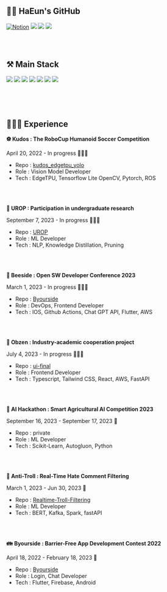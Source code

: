 <!-- <img align="right" src="https://github-readme-stats.vercel.app/api?username=YunHaaaa&theme=dracula&show_icons=true" />-->


## 👋🏻 HaEun's GitHub 
<a href="https://puddle-addition-e07.notion.site/HaEun-Yun-2b5fd9ed97a04165b28bbb056507b7e4"><img src="https://img.shields.io/badge/Notion-000000?style=flat-square&logo=Notion&logoColor=white" alt="Notion"></a>
<a href="https://velog.io/@yun_haaaa"><img src="https://img.shields.io/badge/Velog-20c997?style=flat-square&logo=velog&logoColor=white&style=margin-right: 100px"></a>
<a href="https://huggingface.co/Haaaaeun"><img src="https://img.shields.io/badge/Hugging%20Face-Haaaaeun-FF9F00?style=flat-square&logo=hugging%20face&logoColor=white"></a>
<a href="mailto:qlxqlrt2012@gmail.com"><img src="https://img.shields.io/badge/Gmail-EA4335?style=flat-square&logo=Gmail&logoColor=white&style=margin-right: 100px"></a>


  
</div><br><br>

## ⚒️ Main Stack 
<div style="text-align: left;">
    <img src="https://img.shields.io/badge/Python-3776AB?style=flat-square&logo=python&logoColor=white&style=margin-right: 100px">
    <img src="https://img.shields.io/badge/TypeScript-3178C6?style=flat-square&logo=typescript&logoColor=white&style=margin-right: 100px">
    <img src="https://img.shields.io/badge/Dart-0175C2?style=flat-square&logo=dart&logoColor=white&style=margin-right: 100px">
    <img src="https://img.shields.io/badge/React-61DAFB?style=flat-square&logo=react&logoColor=white&style=margin-right: 100px">
    <img src="https://img.shields.io/badge/Flutter-02569B?style=flat-square&logo=flutter&logoColor=white&style=margin-right: 100px">
    <img src="https://img.shields.io/badge/TensorFlow-FF6F00?style=flat-square&logo=tensorflow&logoColor=white&style=margin-right: 100px">
    <img src="https://img.shields.io/badge/PyTorch-EE4C2C?style=flat-square&logo=pytorch&logoColor=white&style=margin-right: 100px">
</div>



<br><br><br>

## 🧗🏻‍♀️ Experience


**⚽ Kudos : The RoboCup Humanoid Soccer Competition**

April 20, 2022 - In progress 🏃🏻‍♀️

- Repo : [kudos_edgetpu_yolo](https://github.com/Kudos12th/kudos_edgetpu_yolo)
- Role : Vision Model Developer
- Tech : EdgeTPU, Tensorflow Lite OpenCV, Pytorch, ROS


<br>
<br>

**📗 UROP : Participation in undergraduate research**

September 7, 2023 - In progress 🏃🏻‍♀️

- Repo : [UROP](https://github.com/YunHaaaa/UROP)
- Role : ML Developer
- Tech : NLP, Knowledge Distillation, Pruning

<br>
<br>


**🍯 Beeside : Open SW Developer Conference 2023**

March 1, 2023 - In progress 🏃🏻‍♀️

- Repo : [Byourside](https://github.com/GYEOTEURO/Byourside)
- Role : DevOps, Frontend Developer
- Tech : IOS, Github Actions, Chat GPT API, Flutter, AWS

<br>
<br>


**💬 Obzen : Industry-academic cooperation project**

July 4, 2023  - In progress 🏃🏻‍♀️

- Repo : [ui-final](https://github.com/kookmin-obzen-project/ui-final)
- Role : Frontend Developer
- Tech : Typescript, Tailwind CSS, React, AWS, FastAPI

<br>
<br>


**🍅 AI Hackathon : Smart Agricultural AI Competition 2023**

September 16, 2023 - September 17, 2023 👣

- Repo : private
- Role : ML Developer
- Tech : Scikit-Learn, Autogluon, Python

<br>
<br>


**🧟 Anti-Troll : Real-Time Hate Comment Filtering**

March 1, 2023 - Jun 30, 2023 👣

- Repo : [Realtime-Troll-Filtering](https://github.com/noooey/Realtime-Troll-Filtering)
- Role : ML Developer
- Tech : BERT, Kafka, Spark, fastAPI

<br>
<br>


**👪 **Byourside** : Barrier-Free App Development Contest 2022**

April 18, 2022 - February 18, 2023 👣

- Repo : [Byourside](https://github.com/GYEOTEURO/Byourside)
- Role : Login, Chat Developer
- Tech : Flutter, Firebase, Android

<br>
<br>

</p>



